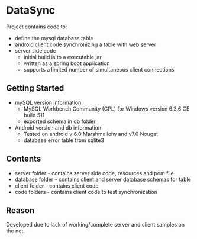 # DataSync
Project contains code to:
  * define the mysql database table
  * android client code synchronizing a table with web server
  * server side code 
    * initial build is to a executable jar
    * written as a spring boot application
    * supports a limited number of simultaneous client connections
  
## Getting Started
  * mySQL version information
    * MySQL Workbench Community (GPL) for Windows version 6.3.6 CE build 511
    * exported schema in db folder
  * Android version and db information
    * Tested on android v 6.0 Marshmalloiw and v7.0 Nougat
    * database error table from sqlite3 

## Contents
  * server folder - contains server side code, resources and pom file
  * database folder - contains client and server database schemas for table
  * client folder - contains client code 
  * code folders - contains client code to test synchronization
## Reason
  Developed due to lack of working/complete server and client samples on the net.
  
